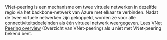 VNet-peering is een mechanisme om twee virtuele netwerken in dezelfde regio via het backbone-netwerk van Azure met elkaar te verbinden. Nadat de twee virtuele netwerken zijn gekoppeld, worden ze voor alle connectiviteitsdoeleinden als één virtueel netwerk weergegeven. Lees [VNet Peering overview](../articles/virtual-network/virtual-network-peering-overview.md) (Overzicht van VNet-peering) als u niet met VNet-peering bekend bent.


<!--HONumber=Sep16_HO4-->


